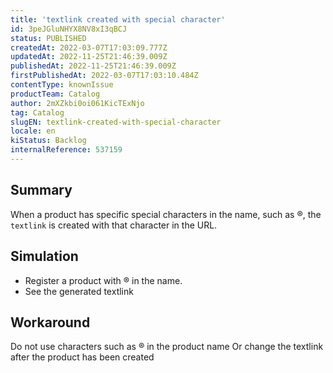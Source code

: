 ```yaml
---
title: 'textlink created with special character'
id: 3peJGluNHYX8NV8xI3qBCJ
status: PUBLISHED
createdAt: 2022-03-07T17:03:09.777Z
updatedAt: 2022-11-25T21:46:39.009Z
publishedAt: 2022-11-25T21:46:39.009Z
firstPublishedAt: 2022-03-07T17:03:10.484Z
contentType: knownIssue
productTeam: Catalog
author: 2mXZkbi0oi061KicTExNjo
tag: Catalog
slugEN: textlink-created-with-special-character
locale: en
kiStatus: Backlog
internalReference: 537159
---
```


## Summary


When a product has specific special characters in the name, such as ®, the `textlink` is created with that character in the URL.



## Simulation



- Register a product with ® in the name.
- See the generated textlink



## Workaround


Do not use characters such as ® in the product name
Or change the textlink after the product has been created

